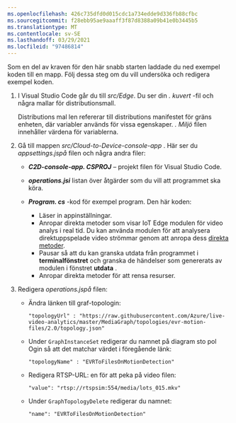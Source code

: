 ```yaml
---
ms.openlocfilehash: 426c735dfd0d015cdc1a734edde9d336fb88cfbc
ms.sourcegitcommit: f28ebb95ae9aaaff3f87d8388a09b41e0b3445b5
ms.translationtype: MT
ms.contentlocale: sv-SE
ms.lasthandoff: 03/29/2021
ms.locfileid: "97486814"
---
```

Som en del av kraven för den här snabb starten laddade du ned exempel koden till en mapp. Följ dessa steg om du vill undersöka och redigera exempel koden.

1. I Visual Studio Code går du till *src/Edge*. Du ser din *. kuvert* -fil och några mallar för distributionsmall.

    Distributions mal len refererar till distributions manifestet för gräns enheten, där variabler används för vissa egenskaper. *. Miljö* filen innehåller värdena för variablerna.
1. Gå till mappen *src/Cloud-to-Device-console-app* . Här ser du *appsettings.jspå* filen och några andra filer:
    * ***C2D-console-app. CSPROJ*** – projekt filen för Visual Studio Code.
    * ***operations.jsi*** listan över åtgärder som du vill att programmet ska köra.
    * ***Program. cs*** -kod för exempel program. Den här koden:

        * Läser in appinställningar.
        * Anropar direkta metoder som visar IoT Edge modulen för video analys i real tid. Du kan använda modulen för att analysera direktuppspelade video strömmar genom att anropa dess [direkta metoder](../../../direct-methods.md). 
        * Pausar så att du kan granska utdata från programmet i **terminalfönstret** och granska de händelser som genererats av modulen i fönstret **utdata** .
        * Anropar direkta metoder för att rensa resurser.

1. Redigera *operations.jspå* filen:
    * Ändra länken till graf-topologin:

        `"topologyUrl" : "https://raw.githubusercontent.com/Azure/live-video-analytics/master/MediaGraph/topologies/evr-motion-files/2.0/topology.json"`
    * Under `GraphInstanceSet` redigerar du namnet på diagram sto pol Ogin så att det matchar värdet i föregående länk:
    
      `"topologyName" : "EVRToFilesOnMotionDetection"`
    * Redigera RTSP-URL: en för att peka på video filen:

        `"value": "rtsp://rtspsim:554/media/lots_015.mkv"`
    * Under `GraphTopologyDelete` redigerar du namnet:

        `"name": "EVRToFilesOnMotionDetection"`

